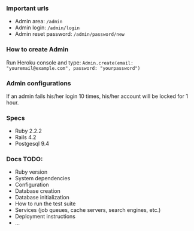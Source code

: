 ### Important urls
* Admin area: `/admin`
* Admin login: `/admin/login`
* Admin reset password: `/admin/password/new`

### How to create Admin
Run Heroku console and type:
`Admin.create(email: "youremail@example.com", password: "yourpassword")`

### Admin configurations
If an admin fails his/her login 10 times, his/her account will be locked for 1 hour.

### Specs
* Ruby 2.2.2
* Rails 4.2
* Postgesql 9.4

### Docs TODO:
* Ruby version
* System dependencies
* Configuration
* Database creation
* Database initialization
* How to run the test suite
* Services (job queues, cache servers, search engines, etc.)
* Deployment instructions
* ...
